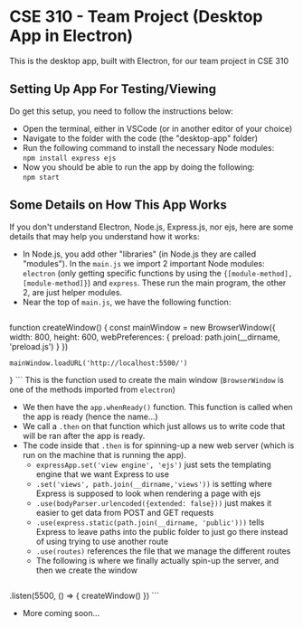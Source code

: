 # CSE 310 - Team Project (Desktop App in Electron)

This is the desktop app, built with Electron, for our team project in CSE 310


## Setting Up App For Testing/Viewing
Do get this setup, you need to follow the instructions below:
 - Open the terminal, either in VSCode (or in another editor of your choice)
 - Navigate to the folder with the code (the "desktop-app" folder)
 - Run the following command to install the necessary Node modules:  
    `npm install express ejs`
 - Now you should be able to run the app by doing the following:  
    `npm start`


## Some Details on How This App Works
If you don't understand Electron, Node.js, Express.js, nor ejs, here are some details that may help you understand how it works:
 - In Node.js, you add other "libraries" (in Node.js they are called "modules"). In the `main.js` we import 2 important Node modules: `electron` (only getting specific functions by using the `{[module-method], [module-method]}`) and `express`. These run the main program, the other 2, are just helper modules.
 - Near the top of `main.js`, we have the following function:
    ```
function createWindow() {
    const mainWindow = new BrowserWindow({
        width: 800,
        height: 600,
        webPreferences: {
            preload: path.join(__dirname, 'preload.js')
        }
    })

    mainWindow.loadURL('http://localhost:5500/')
}
    ```
   This is the function used to create the main window (`BrowserWindow` is one of the methods imported from `electron`)
 - We then have the `app.whenReady()` function. This function is called when the app is ready (hence the name...)
 - We call a `.then` on that function which just allows us to write code that will be ran after the app is ready.
 - The code inside that `.then` is for spinning-up a new web server (which is run on the machine that is running the app).
    - `expressApp.set('view engine', 'ejs')` just sets the templating engine that we want Express to use
    - `.set('views', path.join(__dirname,'views'))` is setting where Express is supposed to look when rendering a page with ejs
    - `.use(bodyParser.urlencoded({extended: false}))` just makes it easier to get data from POST and GET requests
    - `.use(express.static(path.join(__dirname, 'public')))` tells Express to leave paths into the public folder to just go there instead of using trying to use another route
    - `.use(routes)` references the file that we manage the different routes
    - The following is where we finally actually spin-up the server, and then we create the window
        ```
.listen(5500, () => {
    createWindow()
})
        ```
 - More coming soon...